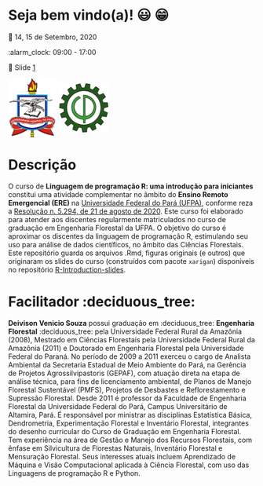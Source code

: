
# Seja bem vindo(a)\! :smiley: :grin:

:calendar: 14, 15 de Setembro, 2020

:alarm\_clock: 09:00 - 17:00

:ledger: Slide
[1](https://deivisonsouza.github.io/R-Introduction/Slides/01-Introduction.html)

<img src="Slides/fig/ufpa.png" width="100" align="middle" class="center">
<img src="Slides/fig/floresta.png" width="100" align="middle" class="center">

# Descrição

O curso de **Linguagem de programação R: uma introdução para
iniciantes** constitui uma atividade complementar no âmbito do **Ensino
Remoto Emergencial (ERE)** na [Universidade Federal do Pará
(UFPA)](https://portal.ufpa.br/index.php), conforme reza a [Resolução
n. 5.294, de 21 de agosto
de 2020](http://sege.ufpa.br/boletim_interno/downloads/resolucoes/consepe/2020/Resolucao_5294_2020_CONSEPE.pdf).
Este curso foi elaborado para atender aos discentes regularmente
matriculados no curso de graduação em Engenharia Florestal da UFPA. O
objetivo do curso é aproximar os discentes da linguagem de programação
R, estimulando seu uso para análise de dados científicos, no âmbito das
Ciências Florestais. Este repositório guarda os arquivos .Rmd, figuras
originais (e outros) que originaram os slides do curso (construídos com
pacote `xarigan`) disponíveis no repositório
[R-Introduction-slides](https://github.com/DeivisonSouza/R-Introduction-slides).

# Facilitador :deciduous\_tree:

**Deivison Venicio Souza** possui graduação em :deciduous\_tree:
**Engenharia Florestal** :deciduous\_tree: pela Universidade Federal
Rural da Amazônia (2008), Mestrado em Ciências Florestais pela
Universidade Federal Rural da Amazônia (2011) e Doutorado em Engenharia
Florestal pela Universidade Federal do Paraná. No período de 2009 a 2011
exerceu o cargo de Analista Ambiental da Secretaria Estadual de Meio
Ambiente do Pará, na Gerência de Projetos Agrossilvipastoris (GEPAF),
com atuação direta na etapa de análise técnica, para fins de
licenciamento ambiental, de Planos de Manejo Florestal Sustentável
(PMFS), Projetos de Desbastes e Reflorestamento e Supressão Florestal.
Desde 2011 é professor da Faculdade de Engenharia Florestal da
Universidade Federal do Pará, Campus Universitário de Altamira, Pará. É
responsável por ministrar as disciplinas Estatística Básica,
Dendrometria, Experimentação Florestal e Inventário Florestal,
integrantes do desenho curricular do Curso de Graduação em Engenharia
Florestal. Tem experiência na área de Gestão e Manejo dos Recursos
Florestais, com ênfase em Silvicultura de Florestas Naturais, Inventário
Florestal e Mensuração Florestal. Seus interesses atuais incluem
Aprendizado de Máquina e Visão Computacional aplicada à Ciência
Florestal, com uso das Linguagens de programação R e Python.
